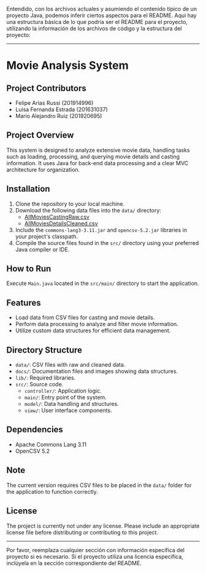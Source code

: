 Entendido, con los archivos actuales y asumiendo el contenido típico de un proyecto Java, podemos inferir ciertos aspectos para el README. Aquí hay una estructura básica de lo que podría ser el README para el proyecto, utilizando la información de los archivos de código y la estructura del proyecto:

---

# Movie Analysis System

## Project Contributors
- Felipe Arias Russi (201914996)
- Luisa Fernanda Estrada (201631037)
- Mario Alejandro Ruiz (201920695)

## Project Overview
This system is designed to analyze extensive movie data, handling tasks such as loading, processing, and querying movie details and casting information. It uses Java for back-end data processing and a clear MVC architecture for organization.

## Installation
1. Clone the repository to your local machine.
2. Download the following data files into the `data/` directory:
   - [AllMoviesCastingRaw.csv](https://drive.google.com/file/d/1NrvPGPDXrhIoxT3oOtKMNfscfNapz4cC/view?usp=sharing)
   - [AllMoviesDetailsCleaned.csv](https://drive.google.com/file/d/18Sf0Sxh2MlTK1z9s7qvi48OuqKJwdGvL/view?usp=sharing)
3. Include the `commons-lang3-3.11.jar` and `opencsv-5.2.jar` libraries in your project's classpath.
4. Compile the source files found in the `src/` directory using your preferred Java compiler or IDE.

## How to Run
Execute `Main.java` located in the `src/main/` directory to start the application.

## Features
- Load data from CSV files for casting and movie details.
- Perform data processing to analyze and filter movie information.
- Utilize custom data structures for efficient data management.

## Directory Structure
- `data/`: CSV files with raw and cleaned data.
- `docs/`: Documentation files and images showing data structures.
- `lib/`: Required libraries.
- `src/`: Source code.
  - `controller/`: Application logic.
  - `main/`: Entry point of the system.
  - `model/`: Data handling and structures.
  - `view/`: User interface components.

## Dependencies
- Apache Commons Lang 3.11
- OpenCSV 5.2

## Note
The current version requires CSV files to be placed in the `data/` folder for the application to function correctly.

## License
The project is currently not under any license. Please include an appropriate license file before distributing or contributing to this project.

---

Por favor, reemplaza cualquier sección con información específica del proyecto si es necesario. Si el proyecto utiliza una licencia específica, inclúyela en la sección correspondiente del README.
